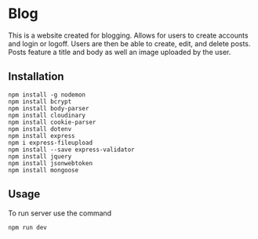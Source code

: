 # Blog

This is a website created for blogging. Allows for users to create accounts and login or logoff. Users are then be able to create, edit, and delete posts. Posts feature a title and body as well an image uploaded by the user.

## Installation
```
npm install -g nodemon
npm install bcrypt
npm install body-parser
npm install cloudinary
npm install cookie-parser
npm install dotenv
npm install express
npm i express-fileupload
npm install --save express-validator
npm install jquery
npm install jsonwebtoken
npm install mongoose

```

## Usage

To run server use the command 
```
npm run dev
```
